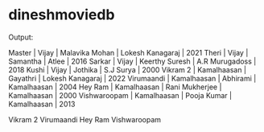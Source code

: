 # dineshmoviedb

Output:

Master | Vijay | Malavika Mohan | Lokesh Kanagaraj | 2021
Theri | Vijay | Samantha | Atlee | 2016
Sarkar | Vijay | Keerthy Suresh | A.R Murugadoss | 2018
Kushi | Vijay | Jothika | S.J Surya | 2000
Vikram 2 | Kamalhaasan | Gayathri | Lokesh Kanagaraj | 2022
Virumaandi | Kamalhaasan | Abhirami | Kamalhaasan | 2004
Hey Ram | Kamalhaasan | Rani Mukherjee | Kamalhaasan | 2000
Vishwaroopam | Kamalhaasan | Pooja Kumar | Kamalhaasan | 2013




Vikram 2
Virumaandi
Hey Ram
Vishwaroopam
